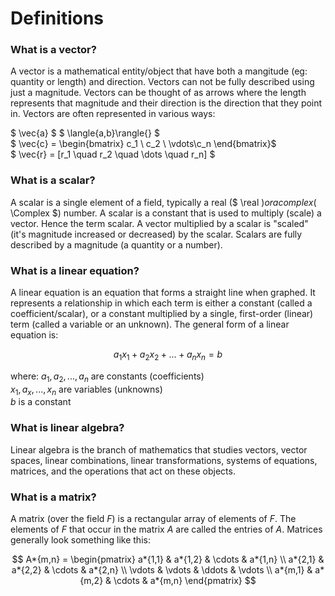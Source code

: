 # Definitions

### What is a vector?

A vector is a mathematical entity/object that have both a mangitude (eg: quantity or length) and direction. Vectors can not be fully described using just a magnitude. Vectors can be thought of as arrows where the length represents that magnitude and their direction is the direction that they point in. Vectors are often represented in various ways:

$ \vec{a} $
$ \langle{a,b}\rangle{} $  
$ \vec{c} = \begin{bmatrix} c_1 \\ c_2 \\ \vdots\\c_n \end{bmatrix}$  
$ \vec{r} = [r_1 \quad r_2 \quad \dots \quad r_n] $

### What is a scalar?

A scalar is a single element of a field, typically a real ($ \real $) or a complex ($ \Complex $) number. A scalar is a constant that is used to multiply (scale) a vector. Hence the term scalar. A vector multiplied by a scalar is "scaled" (it's magnitude increased or decreased) by the scalar. Scalars are fully described by a magnitude (a quantity or a number).

### What is a linear equation?

A linear equation is an equation that forms a straight line when graphed. It represents a relationship in which each term is either a constant (called a coefficient/scalar), or a constant multiplied by a single, first-order (linear) term (called a variable or an unknown). The general form of a linear equation is:

$$
\begin{equation}
a_1x_1 + a_2x_2 + ... + a_nx_n = b
\end{equation}
$$

where:
$a_1, a_2, ... , a_n$ are constants (coefficients)  
$x_1, a_x, ... , x_n$ are variables (unknowns)  
$b$ is a constant

### What is linear algebra?

Linear algebra is the branch of mathematics that studies vectors, vector spaces, linear combinations, linear transformations, systems of equations, matrices, and the operations that act on these objects.

### What is a matrix?

A matrix (over the field $F$) is a rectangular array of elements of $F$. The elements of $F$ that occur in the matrix $A$ are called the entries of $A$. Matrices generally look something like this:

$$
A*{m,n} =
\begin{pmatrix}
a*{1,1} & a*{1,2} & \cdots & a*{1,n} \\
a*{2,1} & a*{2,2} & \cdots & a*{2,n} \\
\vdots & \vdots & \ddots & \vdots \\
a*{m,1} & a*{m,2} & \cdots & a*{m,n}
\end{pmatrix}
$$
